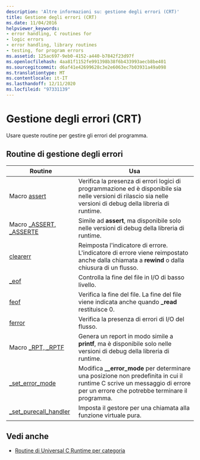 ```yaml
---
description: 'Altre informazioni su: gestione degli errori (CRT)'
title: Gestione degli errori (CRT)
ms.date: 11/04/2016
helpviewer_keywords:
- error handling, C routines for
- logic errors
- error handling, library routines
- testing, for program errors
ms.assetid: 125ac697-9eb0-4152-a440-b7842f23d97f
ms.openlocfilehash: 4aa81f1152fe991398b38f6b433993aecb8be401
ms.sourcegitcommit: d6af41e42699628c3e2e6063ec7b03931a49a098
ms.translationtype: MT
ms.contentlocale: it-IT
ms.lasthandoff: 12/11/2020
ms.locfileid: "97331139"
---
```

# <a name="error-handling-crt"></a>Gestione degli errori (CRT)

Usare queste routine per gestire gli errori del programma.

## <a name="error-handling-routines"></a>Routine di gestione degli errori

|Routine|Usa|
|-------------|---------|
|Macro [assert](../c-runtime-library/reference/assert-macro-assert-wassert.md)|Verifica la presenza di errori logici di programmazione ed è disponibile sia nelle versioni di rilascio sia nelle versioni di debug della libreria di runtime.|
|Macro [_ASSERT, _ASSERTE](../c-runtime-library/reference/assert-asserte-assert-expr-macros.md)|Simile ad **assert**, ma disponibile solo nelle versioni di debug della libreria di runtime.|
|[clearerr](../c-runtime-library/reference/clearerr.md)|Reimposta l'indicatore di errore. L'indicatore di errore viene reimpostato anche dalla chiamata a **rewind** o dalla chiusura di un flusso.|
|[_eof](../c-runtime-library/reference/eof.md)|Controlla la fine del file in I/O di basso livello.|
|[feof](../c-runtime-library/reference/feof.md)|Verifica la fine del file. La fine del file viene indicata anche quando **_read** restituisce 0.|
|[ferror](../c-runtime-library/reference/ferror.md)|Verifica la presenza di errori di I/O del flusso.|
|Macro [_RPT, _RPTF](../c-runtime-library/reference/rpt-rptf-rptw-rptfw-macros.md)|Genera un report in modo simile a **printf**, ma è disponibile solo nelle versioni di debug della libreria di runtime.|
|[_set_error_mode](../c-runtime-library/reference/set-error-mode.md)|Modifica **__error_mode** per determinare una posizione non predefinita in cui il runtime C scrive un messaggio di errore per un errore che potrebbe terminare il programma.|
|[_set_purecall_handler](../c-runtime-library/reference/get-purecall-handler-set-purecall-handler.md)|Imposta il gestore per una chiamata alla funzione virtuale pura.|

## <a name="see-also"></a>Vedi anche

- [Routine di Universal C Runtime per categoria](../c-runtime-library/run-time-routines-by-category.md)
